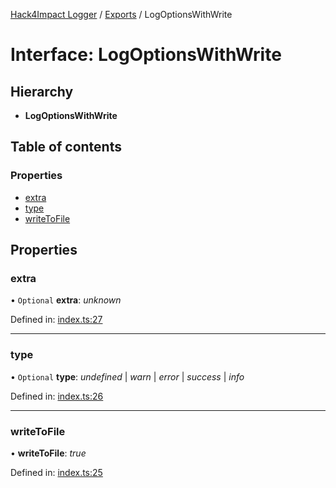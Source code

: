 [Hack4Impact Logger](https://github.com/hack4impact/logger/tree/main/docs/README.md) / [Exports](https://github.com/hack4impact/logger/tree/main/docs/modules.md) / LogOptionsWithWrite

# Interface: LogOptionsWithWrite

## Hierarchy

- **LogOptionsWithWrite**

## Table of contents

### Properties

- [extra](https://github.com/hack4impact/logger/tree/main/docs/interfaces/logoptionswithwrite.md#extra)
- [type](https://github.com/hack4impact/logger/tree/main/docs/interfaces/logoptionswithwrite.md#type)
- [writeToFile](https://github.com/hack4impact/logger/tree/main/docs/interfaces/logoptionswithwrite.md#writetofile)

## Properties

### extra

• `Optional` **extra**: _unknown_

Defined in: [index.ts:27](https://github.com/hack4impact/logger/blob/331132d/src/index.ts#L27)

---

### type

• `Optional` **type**: _undefined_ \| _warn_ \| _error_ \| _success_ \| _info_

Defined in: [index.ts:26](https://github.com/hack4impact/logger/blob/331132d/src/index.ts#L26)

---

### writeToFile

• **writeToFile**: _true_

Defined in: [index.ts:25](https://github.com/hack4impact/logger/blob/331132d/src/index.ts#L25)

